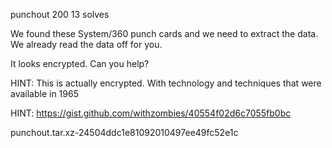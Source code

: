 punchout
200
13 solves

We found these System/360 punch cards and we need to extract the data. We already read the data off for you.

It looks encrypted. Can you help?

HINT: This is actually encrypted. With technology and techniques that were available in 1965

HINT: https://gist.github.com/withzombies/40554f02d6c7055fb0bc

punchout.tar.xz-24504ddc1e81092010497ee49fc52e1c

